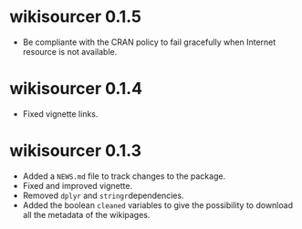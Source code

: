 # wikisourcer 0.1.5

* Be compliante with the CRAN policy to fail gracefully when Internet resource is not available.

# wikisourcer 0.1.4

* Fixed vignette links.

# wikisourcer 0.1.3

* Added a `NEWS.md` file to track changes to the package.
* Fixed and improved vignette.
* Removed `dplyr` and `stringr`dependencies.
* Added the boolean `cleaned` variables to give the possibility to download all the metadata of the wikipages.
